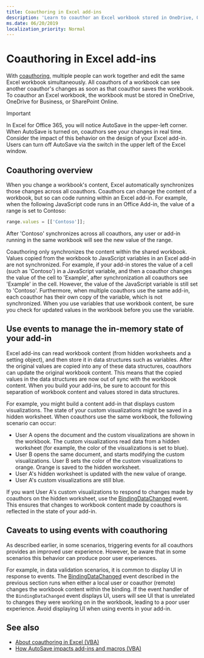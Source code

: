 ```yaml
---
title: Coauthoring in Excel add-ins
description: 'Learn to coauthor an Excel workbook stored in OneDrive, OneDrive for Business, or SharePoint Online.'
ms.date: 06/20/2019
localization_priority: Normal
---
```



# Coauthoring in Excel add-ins  

With [coauthoring](https://support.office.com/article/Collaborate-on-Excel-workbooks-at-the-same-time-with-co-authoring-7152aa8b-b791-414c-a3bb-3024e46fb104), multiple people can work together and edit the same Excel workbook simultaneously. All coauthors of a workbook can see another coauthor's changes as soon as that coauthor saves the workbook. To coauthor an Excel workbook, the workbook must be stored in OneDrive, OneDrive for Business, or SharePoint Online.

> [!IMPORTANT]
> In Excel for Office 365, you will notice AutoSave in the upper-left corner. When AutoSave is turned on, coauthors see your changes in real time. Consider the impact of this behavior on the design of your Excel add-in. Users can turn off AutoSave via the switch in the upper left of the Excel window.

## Coauthoring overview

When you change a workbook's content, Excel automatically synchronizes those changes across all coauthors. Coauthors can change the content of a workbook, but so can code running within an Excel add-in. For example, when the following JavaScript code runs in an Office Add-in, the value of a range is set to Contoso:

```js
range.values = [['Contoso']];
```
After 'Contoso' synchronizes across all coauthors, any user or add-in running in the same workbook will see the new value of the range.

Coauthoring only synchronizes the content within the shared workbook. Values copied from the workbook to JavaScript variables in an Excel add-in are not synchronized. For example, if your add-in stores the value of a cell (such as 'Contoso') in a JavaScript variable, and then a coauthor changes the value of the cell to 'Example', after synchronization all coauthors see 'Example' in the cell. However, the value of the JavaScript variable is still set to 'Contoso'. Furthermore, when multiple coauthors use the same add-in, each coauthor has their own copy of the variable, which is not synchronized. When you use variables that use workbook content, be sure you check for updated values in the workbook before you use the variable.

## Use events to manage the in-memory state of your add-in

Excel add-ins can read workbook content (from hidden worksheets and a setting object), and then store it in data structures such as variables. After the original values are copied into any of these data structures, coauthors can update the original workbook content. This means that the copied values in the data structures are now out of sync with the workbook content. When you build your add-ins, be sure to account for this separation of workbook content and values stored in data structures.

For example, you might build a content add-in that displays custom visualizations. The state of your custom visualizations might be saved in a hidden worksheet. When coauthors use the same workbook, the following scenario can occur:

- User A opens the document and the custom visualizations are shown in the workbook. The custom visualizations read data from a hidden worksheet (for example, the color of the visualizations is set to blue).
- User B opens the same document, and starts modifying the custom visualizations. User B sets the color of the custom visualizations to orange. Orange is saved to the hidden worksheet.
- User A's hidden worksheet is updated with the new value of orange.
- User A's custom visualizations are still blue.

If you want User A's custom visualizations to respond to changes made by coauthors on the hidden worksheet, use the [BindingDataChanged](/javascript/api/office/office.bindingdatachangedeventargs) event. This ensures that changes to workbook content made by coauthors is reflected in the state of your add-in.

## Caveats to using events with coauthoring

As described earlier, in some scenarios, triggering events for all coauthors provides an improved user experience. However, be aware that in some scenarios this behavior can produce poor user experiences. 

For example, in data validation scenarios, it is common to display UI in response to events. The [BindingDataChanged](/javascript/api/office/office.bindingdatachangedeventargs) event described in the previous section runs when either a local user or coauthor (remote) changes the workbook content within the binding. If the event handler of the `BindingDataChanged` event displays UI, users will see UI that is unrelated to changes they were working on in the workbook, leading to a poor user experience. Avoid displaying UI when using events in your add-in.

## See also

- [About coauthoring in Excel (VBA)](/office/vba/excel/concepts/about-coauthoring-in-excel)
- [How AutoSave impacts add-ins and macros (VBA)](/office/vba/library-reference/concepts/how-autosave-impacts-addins-and-macros)
